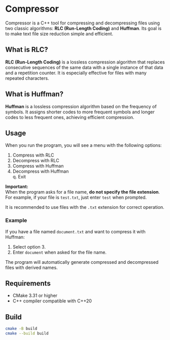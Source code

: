 # Compressor

Compressor is a C++ tool for compressing and decompressing files using two classic algorithms: **RLC (Run-Length Coding)** and **Huffman**. Its goal is to make text file size reduction simple and efficient.

## What is RLC?

**RLC (Run-Length Coding)** is a lossless compression algorithm that replaces consecutive sequences of the same data with a single instance of that data and a repetition counter. It is especially effective for files with many repeated characters.

## What is Huffman?

**Huffman** is a lossless compression algorithm based on the frequency of symbols. It assigns shorter codes to more frequent symbols and longer codes to less frequent ones, achieving efficient compression.

## Usage

When you run the program, you will see a menu with the following options:

1. Compress with RLC
2. Decompress with RLC
3. Compress with Huffman
4. Decompress with Huffman  
   q. Exit

**Important:**  
When the program asks for a file name, **do not specify the file extension**. For example, if your file is `test.txt`, just enter `test` when prompted.

It is recommended to use files with the `.txt` extension for correct operation.

### Example

If you have a file named `document.txt` and want to compress it with Huffman:

1. Select option 3.
2. Enter `document` when asked for the file name.

The program will automatically generate compressed and decompressed files with derived names.

## Requirements

- CMake 3.31 or higher
- C++ compiler compatible with C++20

## Build

```sh
cmake -B build
cmake --build build